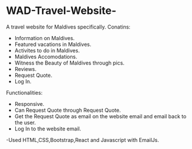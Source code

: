 # WAD-Travel-Website-

A travel website for Maldives specifically.
Conatins:
- Information on Maldives.
- Featured vacations in Maldives.
- Activites to do in Maldives.
- Maldives Accomodations.
- Witness the Beauty of Maldives through pics.
- Reviews.
- Request Quote.
- Log In.

Functionalities: 
- Responsive.
- Can Request Quote through Request Quote.
- Get the Request Quote as email on the website email and email back to the user.
- Log In to the website email.

-Used HTML,CSS,Bootstrap,React and Javascript with EmailJs.
